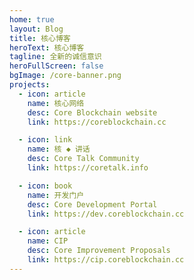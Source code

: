 ```yaml
---
home: true
layout: Blog
title: 核心博客
heroText: 核心博客
tagline: 全新的诚信意识
heroFullScreen: false
bgImage: /core-banner.png
projects:
  - icon: article
    name: 核心网络
    desc: Core Blockchain website
    link: https://coreblockchain.cc

  - icon: link
    name: 核 ◆ 讲话
    desc: Core Talk Community
    link: https://coretalk.info

  - icon: book
    name: 开发门户
    desc: Core Development Portal
    link: https://dev.coreblockchain.cc

  - icon: article
    name: CIP
    desc: Core Improvement Proposals
    link: https://cip.coreblockchain.cc
---
```

